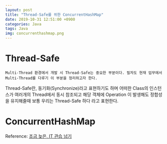 ```yaml
---
layout: post
title: "Thread-Safe를 위한 ConcurrentHashMap"
date: 2019-10-31 12:51:00 +0900
categories: Java
tags: Java
img: concurrenthashmap.png 
---
```


# Thread-Safe
    Multi-Thread 환경에서 개발 시 Thread-Safe는 중요한 부분이다. 필자도 현재 업무에서 Multi-Thread를 다루기 이 부분을 정리하고자 한다. 
 
  Thread-Safe란, 동기화(Synchronize)라고 표현하기도 하며 어떠한 Class의 인스턴스가 여러개의 Thread에서 동시 참조되고 해당 객체에 Operation 이 발생해도 정합성을 유지해줄때 보통 우리는 Thread-Safe 하다 라고 표현한다.

# ConcurrentHashMap

Reference: [조금 늦은, IT 관습 넘기](http://blog.breakingthat.com/2019/04/04/java-collection-map-concurrenthashmap/)
